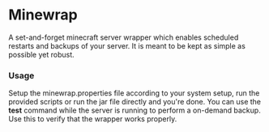 # Minewrap
A set-and-forget minecraft server wrapper which enables scheduled restarts and backups of your server. It is meant to be kept as simple as possible yet robust.

### Usage
Setup the minewrap.properties file according to your system setup, run the provided scripts or run the jar file directly and you're done.
You can use the **test** command while the server is running to perform a on-demand backup. Use this to verify that the wrapper works properly.

